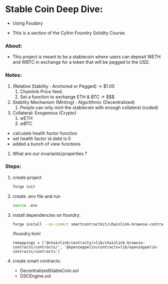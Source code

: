 # Stable Coin Deep Dive:

- Using Foudary

* This is a section of the Cyfrin Foundry Solidity Course.

### About:

- This project is meant to be a stablecoin where users can deposit WETH and WBTC in exchange for a token that will be pegged to the USD.

### Notes:

1. (Relative Stability : Anchored or Pegged) -> $1.00
   1. Chainlink Price feed.
   2. Set a function to exchange ETH & BTC -> $$$
2. Stability Mechanism (Minting) : Algorithmic (Decentralized)
   1. People can only mint the stablecoin with enough collateral (coded)
3. Collateral: Exogenous (Crypto)
   1. wETH
   2. wBTC

- calculate health factor function
- set health factor id debt is 0
- added a bunch of view functions

1.  What are our invariants/properties ?

### Steps:

1. create project

   ```bash
   forge init
   ```

2. create .env file and run
   ```bash
   source .env
   ```
3. install dependencies on foundry:
   ```bash
   forge install --no-commit smartcontractkit/chainlink-brownie-contracts openzeppelin/openzeppelin-contracts@v4.8.3
   ```
   /foundry.toml
   ```
   remappings = ['@chainlink/contracts/=lib/chainlink-brownie-contracts/contracts/', '@openzeppelin/contracts=lib/openzeppelin-contracts/contracts']
   ```
4. create smart contracts:
   - DecentralizedStableCoin.sol
   - DSCEngine.sol
